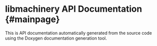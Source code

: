 libmachinery API Documentation {#mainpage}
==============================

This is API documentation automatically generated from the source code using
the Doxygen documentation generation tool.
